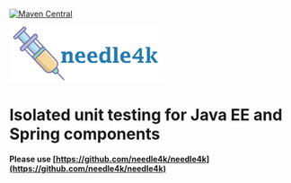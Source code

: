[![Maven Central](https://maven-badges.herokuapp.com/maven-central/io.github.needle4k/needle4k/badge.svg)](https://central.sonatype.com/search?q=needle4k)
<meta name="google-site-verification" content="auOvsU7wt1p_7X07rHySknnRdCmwldQRpABsB-zar_Y" />

![Banner](src/site/images/banner.png)

# Isolated unit testing for Java EE and Spring components

**Please use [https://github.com/needle4k/needle4k](https://github.com/needle4k/needle4k)**
